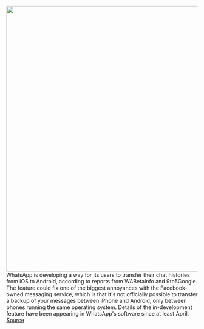 <img src='https://cdn.vox-cdn.com/thumbor/AUcSOKK_HewUJu0o8Rbq1vSLOxI=/0x0:2040x1360/1200x800/filters:focal(857x517:1183x843)/cdn.vox-cdn.com/uploads/chorus_image/image/69643513/acastro_210119_1777_whatsapp_0002.0.jpg' width='700px' /><br/>
WhatsApp is developing a way for its users to transfer their chat histories from iOS to Android, according to reports from WABetaInfo and 9to5Google. The feature could fix one of the biggest annoyances with the Facebook-owned messaging service, which is that it's not officially possible to transfer a backup of your messages between iPhone and Android, only between phones running the same operating system. Details of the in-development feature have been appearing in WhatsApp's software since at least April.
<a href='https://www.theverge.com/2021/7/28/22597661/whatsapp-ios-to-android-chat-history-backup-transfer'> Source <a/>
